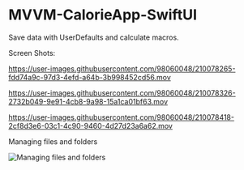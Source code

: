 # MVVM-CalorieApp-SwiftUI
Save data with UserDefaults and calculate macros.


Screen Shots:

https://user-images.githubusercontent.com/98060048/210078265-fdd74a9c-97d3-4efd-a64b-3b998452cd56.mov

https://user-images.githubusercontent.com/98060048/210078326-2732b049-9e91-4cb8-9a98-15a1ca01bf63.mov

https://user-images.githubusercontent.com/98060048/210078418-2cf8d3e6-03c1-4c90-9460-4d27d23a6a62.mov


Managing files and folders

![Managing files and folders](https://user-images.githubusercontent.com/98060048/210078702-c280d458-681d-4a1a-9904-529a6068fd20.png)
